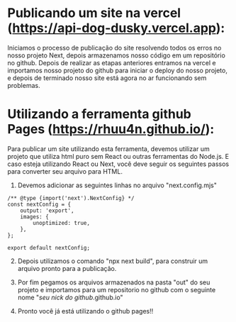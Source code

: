 # Publicando um site na vercel (https://api-dog-dusky.vercel.app):

Iniciamos o processo de publicação do site resolvendo todos os erros no nosso projeto Next, depois armazenamos nosso código em um repositório no github.
Depois de realizar as etapas anteriores entramos na vercel e importamos nosso projeto do github para iniciar o deploy do nosso projeto, e depois de terminado nosso site está agora no ar funcionando sem problemas.

# Utilizando a ferramenta github Pages (https://rhuu4n.github.io/):

Para publicar um site utilizando esta ferramenta, devemos utilizar um projeto que utiliza html puro sem React ou outras ferramentas do Node.js.
E caso esteja utilizando React ou Next, você deve seguir os seguintes passos para converter seu arquivo para HTML.

1. Devemos adicionar as seguintes linhas no arquivo "next.config.mjs"

```
/** @type {import('next').NextConfig} */
const nextConfig = {
    output: 'export',
    images: {
        unoptimized: true,
    },
};

export default nextConfig;
```

2. Depois utilizamos o comando "npx next build", para construir um arquivo pronto para a publicação.

3. Por fim pegamos os arquivos armazenados na pasta "out" do seu projeto e importamos para um repositorio no github com o seguinte nome "*seu nick do github*.github.io"

4. Pronto você já está utilizando o github pages!!
